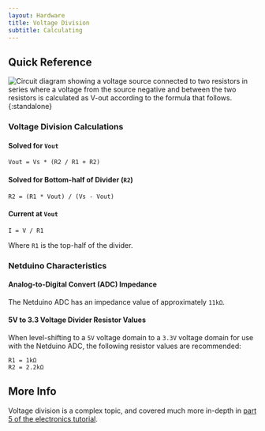 ```yaml
---
layout: Hardware
title: Voltage Division
subtitle: Calculating
---
```


## Quick Reference

![Circuit diagram showing a voltage source connected to two resistors in series where a voltage from the source negative and between the two resistors is calculated as V-out according to the formula that follows.](/Hardware/Tutorials/Electronics/Part5/Voltage_Division/Support_Files/Voltage_Divider_Equation.svg){:standalone}

### Voltage Division Calculations

#### Solved for `Vout`

```
Vout = Vs * (R2 / R1 + R2)
```

#### Solved for Bottom-half of Divider (`R2`)

```
R2 = (R1 * Vout) / (Vs - Vout)
```

#### Current at `Vout`

```
I = V / R1
```

Where `R1` is the top-half of the divider.

### Netduino Characteristics

#### Analog-to-Digital Convert (ADC) Impedance

The Netduino ADC has an impedance value of approximately `11kΩ`.


#### 5V to 3.3 Voltage Divider Resistor Values

When level-shifting to a `5V` voltage domain to a `3.3V` voltage domain for use with the Netduino ADC, the following resistor values are recommended:

```
R1 = 1kΩ
R2 = 2.2kΩ
```

## More Info

Voltage division is a complex topic, and covered much more in-depth in [part 5 of the electronics tutorial](/Hardware/Tutorials/Electronics/Part5/DC_Circuits/).
